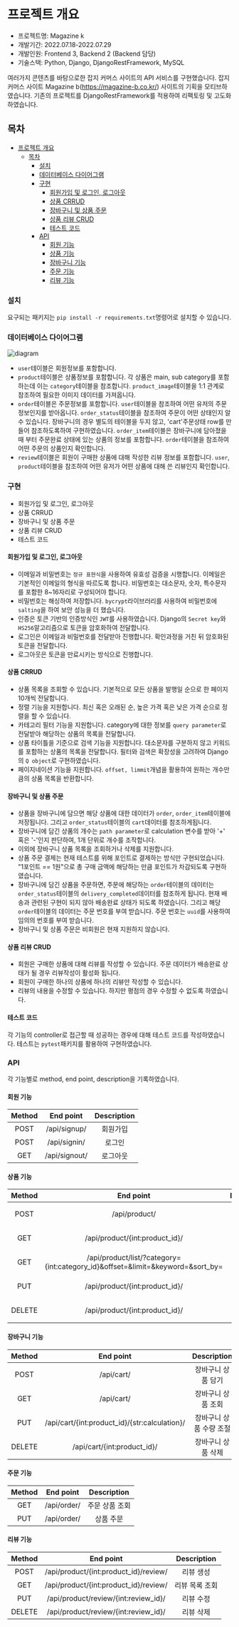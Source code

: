 # 프로젝트 개요

* 프로젝트명: Magazine k
* 개발기간: 2022.07.18-2022.07.29
* 개발인원: Frontend 3, Backend 2 (Backend 담당)
* 기술스택: Python, Django, DjangoRestFramework, MySQL

여러가지 콘텐츠를 바탕으로한 잡지 커머스 사이트의 API 서비스를 구현했습니다. 잡지 커머스 사이트 Magazine b(https://magazine-b.co.kr/) 사이트의 기획을 모티브하였습니다. 기존의 프로젝트를 DjangoRestFramework를 적용하여 리팩토링 및 고도화 하였습니다.

## 목차

- [프로젝트 개요](#프로젝트-개요)
  - [목차](#목차)
    - [설치](#설치)
    - [데이터베이스 다이어그램](#데이터베이스-다이어그램)
    - [구현](#구현)
      - [회원가입 및 로그인, 로그아웃](#회원가입-및-로그인-로그아웃)
      - [상품 CRRUD](#상품-crrud)
      - [장바구니 및 상품 주문](#장바구니-및-상품-주문)
      - [상품 리뷰 CRUD](#상품-리뷰-crud)
      - [테스트 코드](#테스트-코드)
    - [API](#api)
      - [회원 기능](#회원-기능)
      - [상품 기능](#상품-기능)
      - [장바구니 기능](#장바구니-기능)
      - [주문 기능](#주문-기능)
      - [리뷰 기능](#리뷰-기능)

### 설치

요구되는 패키지는 `pip install -r requirements.txt`명령어로 설치할 수 있습니다.

### 데이터베이스 다이어그램

![diagram](./magazine_k.png)

* `user`테이블은 회원정보를 포함합니다.
* `product`테이블은 상품정보를 포함합니다. 각 상품은 main, sub category를 포함하는데 이는 `category`테이블을 참조합니다. `product_image`테이블을 1:1 관계로 참조하여 필요한 이미지 데이터를 가져옵니다.
* `order`테이블은 주문정보를 포함합니다. `user`테이블을 참조하여 어떤 유저의 주문정보인지를 받아옵니다. `order_status`테이블을 참조하여 주문이 어떤 상태인지 알 수 있습니다. 장바구니의 경우 별도의 테이블을 두지 않고, 'cart'주문상태 row를 만들어 참조하도록하여 구현하였습니다. `order_item`테이블은 장바구니에 담아졌을 때 부터 주문완료 상태에 있는 상품의 정보를 포함합니다. `order`테이블을 참조하여 어떤 주문의 상품인지 확인합니다.
* `review`테이블은 회원이 구매한 상품에 대해 작성한 리뷰 정보를 포함합니다. `user`, `product`테이블을 참조하여 어떤 유저가 어떤 상품에 대해 쓴 리뷰인지 확인합니다.

### 구현

* 회원가입 및 로그인, 로그아웃
* 상품 CRRUD
* 장바구니 및 상품 주문
* 상품 리뷰 CRUD
* 테스트 코드

#### 회원가입 및 로그인, 로그아웃

* 이메일과 비밀번호는 `정규 표현식`을 사용하여 유효성 검증을 시행합니다. 이메일은 기본적인 이메일의 형식을 따르도록 합니다. 비밀번호는 대소문자, 숫자, 특수문자를 포함한 8~16자리로 구성되어야 합니다.
* 비밀번호는 해싱하여 저장합니다. `bycrypt`라이브러리를 사용하여 비밀번호에 `salting`을 하여 보안 성능을 더 했습니다.
* 인증은 토큰 기반의 인증방식인 `JWT`를 사용하였습니다. Django의 `Secret key`와 `HS256`알고리즘으로 토큰을 암호화하여 전달합니다.
* 로그인은 이메일과 비밀번호를 전달받아 진행합니다. 확인과정을 거친 뒤 암호화된 토큰을 전달합니다.
* 로그아웃은 토큰을 만료시키는 방식으로 진행합니다.

#### 상품 CRRUD

* 상품 목록을 조회할 수 있습니다. 기본적으로 모든 상품을 발행일 순으로 한 페이지 10개씩 전달합니다.
* 정렬 기능을 지원합니다. 최신 혹은 오래된 순, 높은 가격 혹은 낮은 가격 순으로 정렬을 할 수 있습니다.
* 카테고리 필터 기능을 지원합니다. category에 대한 정보를 `query parameter`로 전달받아 해당하는 상품의 목록을 전달합니다. 
* 상품 타이틀을 기준으로 검색 기능을 지원합니다. 대소문자를 구분하지 않고 키워드를 포함하는 상품의 목록을 전달합니다. 필터와 검색은 확장성을 고려하여 Django의 `Q object`로 구현하였습니다.
* 페이지네이션 기능을 지원합니다. `offset, limmit`개념을 활용하여 원하는 개수만큼의 상품 목록을 반환합니다.

#### 장바구니 및 상품 주문

* 상품을 장바구니에 담으면 해당 상품에 대한 데이터가 `order`, `order_item`테이블에 저장됩니다. 그리고 `order_status`테이블의 `cart`데이터를 참조하게됩니다.
* 장바구니에 담긴 상품의 개수는 `path parameter`로 calculation 변수를 받아 '+' 혹은 '-'인지 판단하여, 1개 단위로 개수를 조작합니다.
* 이외에 장바구니 상품 목록을 조회하거나 삭제를 지원합니다.
* 상품 주문 결제는 현재 테스트를 위해 포인트로 결제하는 방식만 구현되었습니다. "1포인트 == 1원"으로 총 구매 금액에 해당하는 만큼 포인트가 차감되도록 구현하였습니다.
* 장바구니에 담긴 상품을 주문하면, 주문에 해당하는 `order`테이블의 데이터는 `order_status`테이블의 `delivery_completed`데이터를 참조하게 됩니다. 현재 배송과 관련된 구현이 되지 않아 배송완료 상태가 되도록 하였습니다. 그리고 해당 `order`테이블의 데이터는 주문 번호를 부여 받습니다. 주문 번호는 `uuid`를 사용하여 임의의 번호를 부여 받습니다. 
* 장바구니 및 상품 주문은 비회원은 현재 지원하지 않습니다.

#### 상품 리뷰 CRUD

* 회원은 구매한 상품에 대해 리뷰를 작성할 수 있습니다. 주문 데이터가 배송완료 상태가 될 경우 리뷰작성이 활성화 됩니다.
* 회원이 구매한 하나의 상품에 하나의 리뷰만 작성할 수 있습니다.
* 리뷰의 내용을 수정할 수 있습니다. 하지만 평점의 경우 수정할 수 없도록 하였습니다.

#### 테스트 코드

각 기능의 controller로 접근할 때 성공하는 경우에 대해 테스트 코드를 작성하였습니다. 테스트는 `pytest`패키지를 활용하여 구현하였습니다.

### API

각 기능별로 method, end point, description을 기록하였습니다.

#### 회원 기능

| Method |   End point   | Description |
| :----: | :-----------: | :---------: |
|  POST  | /api/signup/  |  회원가입   |
|  POST  | /api/signin/  |   로그인    |
|  GET   | /api/signout/ |  로그아웃   |

#### 상품 기능

| Method |                                             End point                                              |   Description    |
| :----: | :------------------------------------------------------------------------------------------------: | :--------------: |
|  POST  |                                           /api/product/                                            | 상품 데이터 생성 |
|  GET   |                                   /api/product/{int:product_id}/                                   |  상품 상세 조회  |
|  GET   | /api/product/list/?category={int:category_id}&offset=<int>&limit=<int>&keyword=<str>&sort_by=<str> |  상품 목록 조회  |
|  PUT   |                                   /api/product/{int:product_id}/                                   |  상품 정보 수정  |
| DELETE |                                   /api/product/{int:product_id}/                                   | 상품 데이터 삭제 |

#### 장바구니 기능

| Method |                   End point                   |       Description       |
| :----: | :-------------------------------------------: | :---------------------: |
|  POST  |                  /api/cart/                   |   장바구니 상품 담기    |
|  GET   |                  /api/cart/                   |   장바구니 상품 조회    |
|  PUT   | /api/cart/{int:product_id}/{str:calculation}/ | 장바구니 상품 수량 조절 |
| DELETE |          /api/cart/{int:product_id}/          |   장바구니 상품 삭제    |

#### 주문 기능

| Method |  End point  |  Description   |
| :----: | :---------: | :------------: |
|  GET   | /api/order/ | 주문 상품 조회 |
|  PUT   | /api/order/ |   상품 주문    |

#### 리뷰 기능

| Method |               End point               |  Description   |
| :----: | :-----------------------------------: | :------------: |
|  POST  | /api/product/{int:product_id}/review/ |   리뷰 생성    |
|  GET   | /api/product/{int:product_id}/review/ | 리뷰 목록 조회 |
|  PUT   | /api/product/review/{int:review_id}/  |   리뷰 수정    |
| DELETE | /api/product/review/{int:review_id}/  |   리뷰 삭제    |